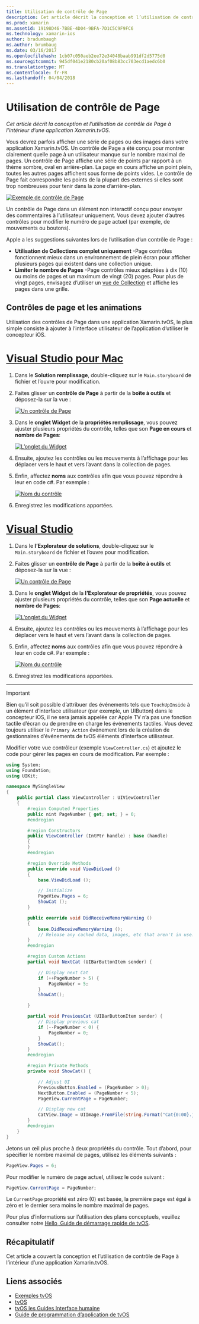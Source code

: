 ```yaml
---
title: Utilisation de contrôle de Page
description: Cet article décrit la conception et l’utilisation de contrôle de Page à l’intérieur d’une application Xamarin.tvOS.
ms.prod: xamarin
ms.assetid: 19198D46-7BBE-4D04-9BFA-7D1C5C9F9FC6
ms.technology: xamarin-ios
author: bradumbaugh
ms.author: brumbaug
ms.date: 03/16/2017
ms.openlocfilehash: 1cb07c050aeb2ee72e34048baab991df2d5775d0
ms.sourcegitcommit: 945df041e2180cb20af08b83cc703ecd1aedc6b0
ms.translationtype: MT
ms.contentlocale: fr-FR
ms.lasthandoff: 04/04/2018
---
```

# <a name="working-with-page-control"></a>Utilisation de contrôle de Page

_Cet article décrit la conception et l’utilisation de contrôle de Page à l’intérieur d’une application Xamarin.tvOS._

Vous devrez parfois afficher une série de pages ou des images dans votre application Xamarin.tvOS. Un contrôle de Page a été conçu pour montrer clairement quelle page à un utilisateur manque sur le nombre maximal de pages. Un contrôle de Page affiche une série de points par rapport à un thème sombre, oval en arrière-plan. La page en cours affiche un point plein, toutes les autres pages affichent sous forme de points vides. Le contrôle de Page fait correspondre les points de la plupart des externes si elles sont trop nombreuses pour tenir dans la zone d’arrière-plan.

[![](page-controls-images/page01.png "Exemple de contrôle de Page")](page-controls-images/page01.png#lightbox)

Un contrôle de Page dans un élément non interactif conçu pour envoyer des commentaires à l’utilisateur uniquement. Vous devez ajouter d’autres contrôles pour modifier le numéro de page actuel (par exemple, de mouvements ou boutons).

Apple a les suggestions suivantes lors de l’utilisation d’un contrôle de Page :

- **Utilisation de Collections complet uniquement** -Page contrôles fonctionnent mieux dans un environnement de plein écran pour afficher plusieurs pages qui existent dans une collection unique.
- **Limiter le nombre de Pages** -Page contrôles mieux adaptées à dix (10) ou moins de pages et un maximum de vingt (20) pages. Pour plus de vingt pages, envisagez d’utiliser un [vue de Collection](~/ios/tvos/user-interface/collection-views.md) et affiche les pages dans une grille.

<a name="Page-Controls-and-Storyboards" />

## <a name="page-controls-and-storyboards"></a>Contrôles de page et les animations

Utilisation des contrôles de Page dans une application Xamarin.tvOS, le plus simple consiste à ajouter à l’interface utilisateur de l’application d’utiliser le concepteur iOS.

# <a name="visual-studio-for-mactabvsmac"></a>[Visual Studio pour Mac](#tab/vsmac)

    
1. Dans le **Solution remplissage**, double-cliquez sur le `Main.storyboard` de fichier et l’ouvre pour modification.
1. Faites glisser un **contrôle de Page** à partir de la **boîte à outils** et déposez-la sur la vue : 

    [![](page-controls-images/page02.png "Un contrôle de Page")](page-controls-images/page02.png#lightbox)
1. Dans le **onglet Widget** de la **propriétés remplissage**, vous pouvez ajuster plusieurs propriétés du contrôle, telles que son **Page en cours** et **nombre de Pages**: 

    [![](page-controls-images/page03.png "L’onglet du Widget")](page-controls-images/page03.png#lightbox)
1. Ensuite, ajoutez les contrôles ou les mouvements à l’affichage pour les déplacer vers le haut et vers l’avant dans la collection de pages.
1. Enfin, affectez **noms** aux contrôles afin que vous pouvez répondre à leur en code c#. Par exemple : 

    [![](page-controls-images/page04.png "Nom du contrôle")](page-controls-images/page04.png#lightbox)
1. Enregistrez les modifications apportées.
    

# <a name="visual-studiotabvswin"></a>[Visual Studio](#tab/vswin)

    
1. Dans le **l’Explorateur de solutions**, double-cliquez sur le `Main.storyboard` de fichier et l’ouvre pour modification.
1. Faites glisser un **contrôle de Page** à partir de la **boîte à outils** et déposez-la sur la vue : 

    [![](page-controls-images/page02-vs.png "Un contrôle de Page")](page-controls-images/page02-vs.png#lightbox)
1. Dans le **onglet Widget** de la **l’Explorateur de propriétés**, vous pouvez ajuster plusieurs propriétés du contrôle, telles que son **Page actuelle** et **nombre de Pages**: 

    [![](page-controls-images/page03-vs.png "L’onglet du Widget")](page-controls-images/page03-vs.png#lightbox)
1. Ensuite, ajoutez les contrôles ou les mouvements à l’affichage pour les déplacer vers le haut et vers l’avant dans la collection de pages.
1. Enfin, affectez **noms** aux contrôles afin que vous pouvez répondre à leur en code c#. Par exemple : 

    [![](page-controls-images/page04-vs.png "Nom du contrôle")](page-controls-images/page04-vs.png#lightbox)
1. Enregistrez les modifications apportées.
    

-----

> [!IMPORTANT]
> Bien qu’il soit possible d’attribuer des événements tels que `TouchUpInside` à un élément d’interface utilisateur (par exemple, un UIButton) dans le concepteur iOS, il ne sera jamais appelée car Apple TV n’a pas une fonction tactile d’écran ou de prendre en charge les événements tactiles. Vous devez toujours utiliser le `Primary Action` événement lors de la création de gestionnaires d’événements de tvOS éléments d’interface utilisateur.




Modifier votre vue contrôleur (exemple `ViewController.cs`) et ajoutez le code pour gérer les pages en cours de modification. Par exemple :

```csharp
using System;
using Foundation;
using UIKit;

namespace MySingleView
{
    public partial class ViewController : UIViewController
    {
        #region Computed Properties
        public nint PageNumber { get; set; } = 0;
        #endregion

        #region Constructors
        public ViewController (IntPtr handle) : base (handle)
        {
        }
        #endregion

        #region Override Methods
        public override void ViewDidLoad ()
        {
            base.ViewDidLoad ();

            // Initialize
            PageView.Pages = 6;
            ShowCat ();
        }

        public override void DidReceiveMemoryWarning ()
        {
            base.DidReceiveMemoryWarning ();
            // Release any cached data, images, etc that aren't in use.
        }
        #endregion

        #region Custom Actions
        partial void NextCat (UIBarButtonItem sender) {

            // Display next Cat
            if (++PageNumber > 5) {
                PageNumber = 5;
            }
            ShowCat();

        }

        partial void PreviousCat (UIBarButtonItem sender) {
            // Display previous cat
            if (--PageNumber < 0) {
                PageNumber = 0;
            }
            ShowCat();
        }
        #endregion

        #region Private Methods
        private void ShowCat() {

            // Adjust UI
            PreviousButton.Enabled = (PageNumber > 0);
            NextButton.Enabled = (PageNumber < 5);
            PageView.CurrentPage = PageNumber;

            // Display new cat
            CatView.Image = UIImage.FromFile(string.Format("Cat{0:00}.jpg",PageNumber+1));
        }
        #endregion
    }
}
```

Jetons un œil plus proche à deux propriétés du contrôle. Tout d’abord, pour spécifier le nombre maximal de pages, utilisez les éléments suivants :

```csharp
PageView.Pages = 6;
```

Pour modifier le numéro de page actuel, utilisez le code suivant :

```csharp
PageView.CurrentPage = PageNumber;
```

Le `CurrentPage` propriété est zéro (0) est basée, la première page est égal à zéro et le dernier sera moins le nombre maximal de pages.

Pour plus d’informations sur l’utilisation des plans conceptuels, veuillez consulter notre [Hello, Guide de démarrage rapide de tvOS](~/ios/tvos/get-started/hello-tvos.md). 

<a name="Summary" />

## <a name="summary"></a>Récapitulatif

Cet article a couvert la conception et l’utilisation de contrôle de Page à l’intérieur d’une application Xamarin.tvOS.



## <a name="related-links"></a>Liens associés

- [Exemples tvOS](https://developer.xamarin.com/samples/tvos/all/)
- [tvOS](https://developer.apple.com/tvos/)
- [tvOS les Guides Interface humaine](https://developer.apple.com/tvos/human-interface-guidelines/)
- [Guide de programmation d’application de tvOS](https://developer.apple.com/library/prerelease/tvos/documentation/General/Conceptual/AppleTV_PG/)
